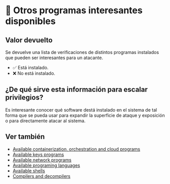 # 🧪 Otros programas interesantes disponibles

## Valor devuelto
Se devuelve una lista de verificaciones de distintos programas instalados que pueden ser interesantes para un atacante.

- ✅ Está instalado.
- ❌ No está instalado.

## ¿De qué sirve esta información para escalar privilegios?
Es interesante conocer qué software destá instalado en el sistema de tal forma que se pueda usar para expandir la superficie de ataque y exposición o para directamente atacar al sistema.

## Ver también
- [Available containerization, orchestration and cloud programs](containersoft)
- [Available keys programs](keysoft)
- [Available network programs](netsoft)
- [Available programing languages](programming)
- [Available shells](shells)
- [Compilers and decompilers](compilers)